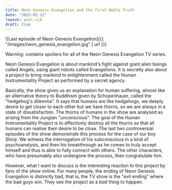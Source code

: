 ```yaml
---
title: Neon Genesis Evangelion and the First Noble Truth
date: "2023-02-12"
layout: post.njk
draft: true
---
```


![Last episode of Neon Genesis Evangelion]({{ "/images/neon_genesis_evangelion.jpg" | url }})

Warning: contains spoilers for all of the Neon Genesis Evangelion TV series.

Neon Genesis Evangelion is about mankind's fight against giant alien beings called Angels, using giant robots called Evangelions. It is secretly also about a project to bring mankind to enlightenment called the Human Instrumentality Project as performed by a secret agency.

Basically, the show gives us an explanation for human suffering, almost like an alternative theory to Buddhism given by Schopenhauer, called the "hedgehog's dilemma". It says that humans are like hedgehogs, we deeply desire to get closer to each other but we have thorns, so we are always in a state of dissatisfaction. The thorns of humans in the show are analysed as arising from the Jungian "unconscious". The goal of the Human Instrumentality Project is to effectively destroy all the thorns so that all humans can realise their desire to be close. The last two controversial episodes of the show demonstrate this process for the case of our boy Shinji. We witness the interrogation of his subconscious in a kind of psychoanalysis, and then his breakthrough as he comes to truly accept himself and thus is able to fully connect with others. The other characters, who have presumably also undergone the process, then congratulate him.

However, what I want to discuss is the interesting reaction to this project by fans of the show online. For many people, the ending of Neon Genesis Evangelion is distinctly bad, that is, the TV show is the "evil ending" where the bad guys win. They see the project as a _bad_ thing to happen.